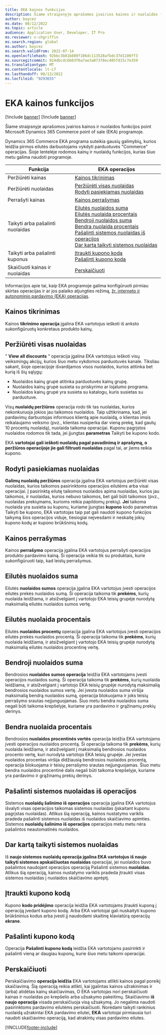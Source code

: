 ```yaml
---
title: EKA kainos funkcijos
description: Šiame straipsnyje aprašomos įvairios kainos ir nuolaidos funkcijos point Microsoft Dynamics 365 Commerce point of sale (EKA) programoje.
author: boycez
ms.date: 08/12/2022
ms.topic: article
audience: Application User, Developer, IT Pro
ms.reviewer: v-chgriffin
ms.search.region: global
ms.author: boycez
ms.search.validFrom: 2022-07-14
ms.openlocfilehash: 92bbc3b81b889f106dc113528afbdc37d1106ff3
ms.sourcegitcommit: 924dbcdc6b03f6a7ae3a07378ec405fd15c7e359
ms.translationtype: MT
ms.contentlocale: lt-LT
ms.lasthandoff: 08/13/2022
ms.locfileid: "9293655"
---
```

# <a name="pricing-functions-in-pos"></a>EKA kainos funkcijos

[!include [banner](includes/banner.md)]
[!include [banner](includes/preview-banner.md)]

Šiame straipsnyje aprašomos įvairios kainos ir nuolaidos funkcijos point Microsoft Dynamics 365 Commerce point of sale (EKA) programoje.

Dynamics 365 Commerce EKA programa suteikia gausių galimybių, kurios leidžia pirmos eilutės darbuotojams vykdyti parduotuvės "Commerce" operacijas. Šioje lentelėje rodomos kainų ir nuolaidų funkcijos, kurias šiuo metu galima naudoti programoje.

| Funkcija                       | EKA operacijos |
|--------------------------------|----------------|
| Peržiūrėti kainas                    | [Kainos tikrinimas](#price-check) |
| Peržiūrėti nuolaidas                 | [Peržiūrėti visas nuolaidas](#view-all-discounts)<br>[Rodyti pasiekiamas nuolaidas](#view-available-discounts) |
| Perrašyti kainas                | [Kainos perrašymas](#price-override) |
| Taikyti arba pašalinti nuolaidas      | [Eilutės nuolaidos suma](#line-discount-amount)<br>[Eilutės nuolaida procentais](#line-discount-percent)<br>[Bendroji nuolaidos suma](#total-discount-amount)<br>[Bendra nuolaida procentais](#total-discount-percent)<br>[Pašalinti sistemos nuolaidas iš operacijos](#remove-system-discounts-from-transaction)<br>[Dar kartą taikyti sistemos nuolaidas](#reapply-system-discounts) |
| Taikyti arba pašalinti kuponus        | [Įtraukti kupono kodą](#add-coupon-code)<br>[Pašalinti kupono kodą](#remove-coupon-code) |
| Skaičiuoti kainas ir nuolaidas | [Perskaičiuoti](#recalculate) |

Informacijos apie tai, kaip EKA programoje galima konfigūruoti pirmiau skirtas operacijas ir ar jos palaiko atjungties režimą, [žr. interneto ir autonominio pardavimo (EKA) operacijas](pos-operations.md).

## <a name="price-check"></a>Kainos tikrinimas

Kainos **tikrinimo operacija** įgalina EKA vartotojus ieškoti iš anksto sukonfigūruotų konkretaus produkto kainų.

## <a name="view-all-discounts"></a>Peržiūrėti visas nuolaidas

" **View all discounts** " operacija įgalina EKA vartotojus ieškoti visų veiksmingų akcijų, kurios šiuo metu vykdomos parduotuvės kanale. Tiksliau sakant, šioje operacijoje išvardijamos visos nuolaidos, kurios atitinka bet kurią iš šių sąlygų:

- Nuolaidos kainų grupė atitinka parduotuvės kainų grupę.
- Nuolaidos kainų grupė susieta su priskyrimo ar lojalumo programa.
- Nuolaidos kainų grupė yra susieta su katalogu, kuris susietas su parduotuve.

Visų **nuolaidų peržiūros** operacija rodo tik tas nuolaidas, kurios nekonkuruoja jokios jau taikomos nuolaidos. Taip užtikrinama, kad, jei pardavimų darbuotojas informuos klientą apie nuolaidą, o klientas imsis reikalaujamo veiksmo (pvz., klientas nusiperka dar vieną prekę, kad gautų 10 procentų nuolaidą), nuolaida taikoma operacijai. Kuponu pagrįstos nuolaidos rodomos tik tada, jei įjungtas **parametras** Taikyti be kupono kodo.

EKA **vartotojai gali ieškoti nuolaidų pagal pavadinimą ir aprašymą, o peržiūros operacijoje jie gali filtruoti nuolaidas** pagal tai, ar jiems reikia kupono.

## <a name="view-available-discounts"></a>Rodyti pasiekiamas nuolaidas

**Galimų nuolaidų peržiūros** operacija įgalina EKA vartotojus peržiūrėti visas nuolaidas, kurios taikomos pasirinktoms operacijos eilutėms arba visai operacijai. Į pasirinktą eilutę taikomos nuolaidos apima nuolaidas, kurios jau taikomos, ir nuolaidas, kurios nebuvo taikomos, bet gali būti taikomos (pvz., nuolaidas prekiųmams, kurioms reikia papildomų prekių). **Jei** taikoma nuolaida yra susieta su kuponu, kuriame įjungtas **kupono** kodo parametras Taikyti be kupono, EKA vartotojas taip pat gali naudoti kupono funkcijos taikymą šios operacijos viduje, tiesiogiai neįvesdami ir neskaitę jokių kupono kodų ar kupono brūkšninių kodų.

## <a name="price-override"></a>Kainos perrašymas

Kainos **perrašymo** operacija įgalina EKA vartotojus perrašyti operacijos produkto pardavimo kainą. Ši operacija veikia tik su produktais, kurie sukonfigūruoti taip, kad leistų perrašymus.

## <a name="line-discount-amount"></a>Eilutės nuolaidos suma

Eilutės **nuolaidos sumos** operacija įgalina EKA vartotojus įvesti operacijos eilutės prekės nuolaidos sumą. Ši operacija taikoma tik **prekėms**, kurių nuolaida leidžiama, ir atsižvelgiant į vartotojo EKA teisių grupėje nurodytą maksimalią eilutės nuolaidos sumos vertę.

## <a name="line-discount-percent"></a>Eilutės nuolaida procentais

Eilutės **nuolaidos procentų** operacija įgalina EKA vartotojus įvesti operacijos eilutės prekės nuolaidos procentą. Ši operacija taikoma tik **prekėms**, kurių nuolaida leidžiama, ir atsižvelgiant į vartotojo EKA teisių grupėje nurodytą maksimalią eilutės nuolaidos procentinę vertę.

## <a name="total-discount-amount"></a>Bendroji nuolaidos suma

Bendrosios **nuolaidos sumos operacija** leidžia EKA vartotojams įvesti operacijos nuolaidos sumą. Ši operacija taikoma tik **prekėms**, kurių nuolaida leidžiama, ir atsižvelgiant į vartotojo EKA teisių grupėje nurodytą maksimalią bendrosios nuolaidos sumos vertę. Jei įvesta nuolaidos suma viršija maksimalią bendrą nuolaidos sumą, operacija blokuojama ir joks teisių perrašymo srautas neįjunguojamas. Šiuo metu bendra nuolaidos suma negali būti taikoma krepšelyje, kuriame yra pardavimo ir grąžinamų prekių derinys.

## <a name="total-discount-percent"></a>Bendra nuolaida procentais

Bendrosios **nuolaidos procentinės vertės** operacija leidžia EKA vartotojams įvesti operacijos nuolaidos procentą. Ši operacija taikoma tik **prekėms**, kurių nuolaida leidžiama, ir atsižvelgiant į maksimalią bendrosios nuolaidos procento vertę, kuri nurodyta vartotojo EKA teisių grupėje. Jei įvestas nuolaidos procentas viršija didžiausią bendrosios nuolaidos procentą, operacija blokuojama ir teisių perrašymo srautas neįjunguojamas. Šiuo metu bendra nuolaidos procentinė dalis negali būti taikoma krepšelyje, kuriame yra pardavimo ir grąžinamų prekių derinys.

## <a name="remove-system-discounts-from-transaction"></a>Pašalinti sistemos nuolaidas iš operacijos

Sistemos **nuolaidų šalinimo iš operacijos** operacija įgalina EKA vartotojus išvalyti visas operacijos taikomas sistemos nuolaidas (įskaitant kuponu pagrįstas nuolaidas). Atlikus šią operaciją, kainos nustatymo variklis pradeda pašalinti sistemos nuolaidas iš nuolaidos skaičiavimo apimties. Sistemos **nuolaidų šalinimo iš operacijos** operacijos metu metu nėra pašalintos neautomatinės nuolaidos.

## <a name="reapply-system-discounts"></a>Dar kartą taikyti sistemos nuolaidas

Iš **naujo sistemos nuolaidų operacija įgalina EKA vartotojus iš naujo taikyti sistemos apskaičiuotas nuolaidas** operacijai, jei nuolaidos buvo pašalintos naudojant operacijos operaciją Pašalinti sistemos **nuolaidas**. Atlikus šią operaciją, kainos nustatymo variklis pradeda įtraukti visas sistemos nuolaidas į nuolaidos skaičiavimo aprėptį.

## <a name="add-coupon-code"></a>Įtraukti kupono kodą

Kupono **kodo pridėjimo** operacija leidžia EKA vartotojams įtraukti kuponą į operaciją įvedant kupono kodą. Arba EKA vartotojai gali nuskaityti kupono brūkšninius kodus arba įvesti jį naudodami skaitinę klaviatūrą operacijų **ekrane**.

## <a name="remove-coupon-code"></a>Pašalinti kupono kodą

Operacija **Pašalinti kupono kodą** leidžia EKA vartotojams pasirinkti ir pašalinti vieną ar daugiau kuponų, kurie šiuo metu taikomi operacijai.

## <a name="recalculate"></a>Perskaičiuoti

Perskaičiavimo **operacija leidžia** EKA vartotojams atlikti kainos pagal poreikį skaičiavimą. Šią operaciją reikia atlikti, kai įgalintas kainos užrakinimas ir (arba) atidėtas kainų skaičiavimas, O EKA vartotojas nori perskaičiuoti kainas ir nuolaidas po krepšelio arba užsakymo pakeitimų. Skaičiavimo **iš naujo operacija** visada perskaičiuoja visą užsakymą. Jo negalima naudoti pasirinktoms pardavimo eilutėms perskaičiuoti. Norėdami taikyti rankinius nuolaidą užrakintai EKA pardavimo eilutei, **EKA** vartotojai pirmiausia turi naudoti skaičiavimo operaciją, kad atrakintų visas pardavimo eilutes.

[!INCLUDE[footer-include](../includes/footer-banner.md)]
